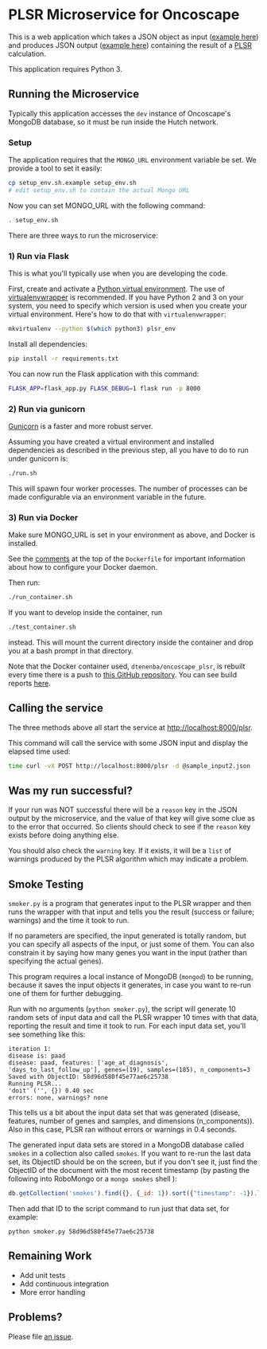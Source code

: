 # PLSR Microservice for Oncoscape

This is a web application which takes a JSON object as input
([example here](https://github.com/dtenenba/oncoscape_plsr/blob/master/sample_input2.json))
and produces JSON output
([example here](https://github.com/dtenenba/oncoscape_plsr/blob/master/sample_output2.json)) containing the result of a
[PLSR](https://en.wikipedia.org/wiki/Partial_least_squares_regression) calculation.

This application requires Python 3.

## Running the Microservice

Typically this application accesses the `dev` instance of
Oncoscape's MongoDB database, so it must be run inside
the Hutch network.


### Setup

The application requires that the `MONGO_URL` environment variable be
set. We provide a tool to set it easily:

```bash
cp setup_env.sh.example setup_env.sh
# edit setup_env.sh to contain the actual Mongo URL
```

Now you can set MONGO_URL with the following command:

```bash
. setup_env.sh
```

There are three ways to run the microservice:

### 1) Run via Flask

This is what you'll typically use when you are developing
the code.

First, create and activate a
[Python virtual environment](https://python-docs.readthedocs.io/en/latest/dev/virtualenvs.html).
The use of [virtualenvwrapper](https://virtualenvwrapper.readthedocs.io/en/latest/)
is recommended.
If you have Python 2 and 3 on your system, you need to specify which
version is used when you create your virtual environment. Here's
how to do that with `virtualenvwrapper`:

```bash
mkvirtualenv --python $(which python3) plsr_env
```

Install all dependencies:

```bash
pip install -r requirements.txt
```

You can now run the Flask application with this command:

```bash
FLASK_APP=flask_app.py FLASK_DEBUG=1 flask run -p 8000
```

### 2) Run via gunicorn

[Gunicorn](http://gunicorn.org/) is a faster and more robust server.

Assuming you have created a virtual environment and installed dependencies
as described in the previous step, all you have to do to run
under gunicorn is:

```bash
./run.sh
```

This will spawn four worker processes. The number of processes
can be made configurable via an environment variable in the future.

### 3) Run via Docker

Make sure MONGO_URL is set in your environment as above, and
Docker is installed.

See the [comments](https://github.com/dtenenba/oncoscape_plsr/blob/master/Dockerfile#L1)
at the top of the `Dockerfile` for important information about
how to configure your Docker daemon.

Then run:

```bash
./run_container.sh
```

If you want to develop inside the container, run

```bash
./test_container.sh
```

instead. This will mount the current directory inside the container
and drop you at a bash prompt in that directory.

Note that the Docker container used, `dtenenba/oncoscape_plsr`,
is rebuilt every time there is a push to
[this GitHub repository](https://github.com/dtenenba/oncoscape_plsr).
You can see build reports
[here](https://hub.docker.com/r/dtenenba/oncoscape_plsr/builds/).

## Calling the service

The three methods above all start the service at
[http://localhost:8000/plsr](http://localhost:8000/plsr).

This command will call the service with some JSON input and display
the elapsed time used:

```bash
time curl -vX POST http://localhost:8000/plsr -d @sample_input2.json
```

## Was my run successful?

If your run was NOT successful there will be a `reason` key
in the JSON output by the microservice, and the value of
that key will give some clue as to the error that occurred.
So clients should check to see if the `reason` key exists
before doing anything else.

You should also check the `warning` key. If it exists,
it will be a `list` of warnings produced by the PLSR
algorithm which may indicate a problem.


## Smoke Testing

`smoker.py` is a program that generates input to the PLSR wrapper
and then runs the wrapper with that input and tells you the result
(success or failure; warnings) and the time it took to run.

If no parameters are specified, the input generated is totally random,
but you can specify all aspects of the input, or just some of them.
You can also constrain it by saying how many genes you want in the input
(rather than specifying the actual genes).

This program requires a local instance of MongoDB (`mongod`) to be
running, because it saves the input objects it generates, in case you
want to re-run one of them for further debugging.

Run with no arguments (`python smoker.py`), the script
will generate 10 random sets
of input data and call the PLSR wrapper 10 times with that data,
reporting the result and time it took to run.
For each input data set, you'll see something like this:

```
iteration 1:
disease is: paad
disease: paad, features: ['age_at_diagnosis', 'days_to_last_follow_up'], genes=(19), samples=(185), n_components=3
Saved with ObjectID: 58d96d580f45e77ae6c25738
Running PLSR...
'doit' ('', {}) 0.40 sec
errors: none, warnings? none
```

This tells us a bit about the input data set that was generated (disease,
features, number of genes and samples, and dimensions (n_components)).
Also in this case, PLSR ran without errors or warnings in 0.4 seconds.

The generated input data sets are stored in a MongoDB database called `smokes`
in a collection also called `smokes`. If you want to re-run the last
data set, its ObjectID should be on the screen, but if you don't see it,
just find the ObjectID of the document with the most recent
timestamp (by pasting the following into RoboMongo or a `mongo smokes` shell ):

```javascript
db.getCollection('smokes').find({}, {_id: 1}).sort({"timestamp": -1}).limit(1).next()
```



Then add that ID to the script command to run just that data set, for example:

    python smoker.py 58d96d580f45e77ae6c25738



## Remaining Work

* Add unit tests
* Add continuous integration
* More error handling


## Problems?

Please file [an issue](https://github.com/dtenenba/oncoscape_plsr/issues).
